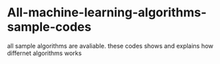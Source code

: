 # All-machine-learning-algorithms-sample-codes
 all sample algorithms are avaliable. these codes shows and explains how differnet algorithms works
